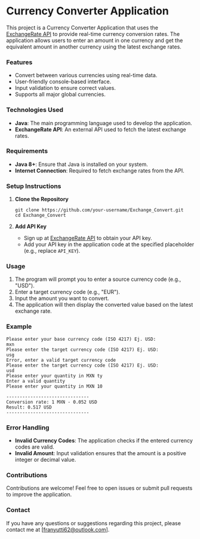 # Currency Converter Application

This project is a Currency Converter Application that uses the [ExchangeRate API](https://exchangerate-api.com) to provide real-time currency conversion rates. The application allows users to enter an amount in one currency and get the equivalent amount in another currency using the latest exchange rates.

### Features
- Convert between various currencies using real-time data.
- User-friendly console-based interface.
- Input validation to ensure correct values.
- Supports all major global currencies.

### Technologies Used
- **Java**: The main programming language used to develop the application.
- **ExchangeRate API**: An external API used to fetch the latest exchange rates.

### Requirements
- **Java 8+**: Ensure that Java is installed on your system.
- **Internet Connection**: Required to fetch exchange rates from the API.

### Setup Instructions

1. **Clone the Repository**
   ```
   git clone https://github.com/your-username/Exchange_Convert.git
   cd Exchange_Convert
   ```

2. **Add API Key**
   - Sign up at [ExchangeRate API](https://exchangerate-api.com) to obtain your API key.
   - Add your API key in the application code at the specified placeholder (e.g., replace `API_KEY`).

### Usage
1. The program will prompt you to enter a source currency code (e.g., "USD").
2. Enter a target currency code (e.g., "EUR").
3. Input the amount you want to convert.
4. The application will then display the converted value based on the latest exchange rate.

### Example
```
Please enter your base currency code (ISO 4217) Ej. USD: 
mxn
Please enter the target currency code (ISO 4217) Ej. USD: 
usg
Error, enter a valid target currency code
Please enter the target currency code (ISO 4217) Ej. USD: 
usd
Please enter your quantity in MXN ty
Enter a valid quantity
Please enter your quantity in MXN 10

-------------------------------
Conversion rate: 1 MXN - 0.052 USD
Result: 0.517 USD
-------------------------------
```

### Error Handling
- **Invalid Currency Codes**: The application checks if the entered currency codes are valid.
- **Invalid Amount**: Input validation ensures that the amount is a positive integer or decimal value.

### Contributions
Contributions are welcome! Feel free to open issues or submit pull requests to improve the application.

### Contact
If you have any questions or suggestions regarding this project, please contact me at [franyutti62@outlook.com].
